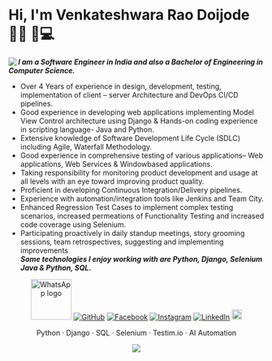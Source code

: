 # Hi, I'm Venkateshwara Rao Doijode 👋🏾 🏾‍💻

<img align="left" src="https://github.com/venkywarriors/venkywarriors/blob/master/output_Ae34Kd.gif"></a>

***I am a Software Engineer in India and also a Bachelor of Engineering in Computer Science.***
- Over 4 Years of experience in design, development, testing, implementation of client – server Architecture and
DevOps CI/CD pipelines.
- Good experience in developing web applications implementing Model View Control architecture using Django &
Hands-on coding experience in scripting language- Java and Python.
- Extensive knowledge of Software Development Life Cycle (SDLC) including Agile, Waterfall Methodology.
- Good experience in comprehensive testing of various applications– Web applications, Web Services & Windowbased applications.
- Taking responsibility for monitoring product development and usage at all levels with an eye toward improving
product quality.
- Proficient in developing Continuous Integration/Delivery pipelines.
- Experience with automation/integration tools like Jenkins and Team City.
- Enhanced Regression Test Cases to implement complex testing scenarios, increased permeations of Functionality
Testing and increased code coverage using Selenium.
- Participating proactively in daily standup meetings, story grooming sessions, team retrospectives, suggesting and
implementing improvements <br>
***Some technologies I enjoy working with are Python, Django, Selenium Java & Python, SQL.***
<p align="center">
	<a title="WhatsApp" href="https://commons.wikimedia.org/wiki/File:WhatsApp_logo.svg"><img width="80" alt="WhatsApp logo" src="https://upload.wikimedia.org/wikipedia/commons/thumb/f/f7/WhatsApp_logo.svg/128px-WhatsApp_logo.svg.png"></a>
	<a title="github" href="https://github.com/venkywarriors"><img src="https://img.shields.io/github/followers/venkywarriors.svg?label=GitHub&style=social" alt="GitHub"></a>
	<a title="facebook" href="https://www.facebook.com/619venky"><img src="https://img.shields.io/badge/Facebook-blue?style=flat&logo=facebook" alt="Facebook"></a> 
	<a title="Instagram" href="https://www.instagram.com/venkateshwara_rao/"><img src="https://img.shields.io/badge/Instagram-lightpink?style=flat&logo=Instagram" alt="Instagram"></a>
	<a title="linkedin" href="https://in.linkedin.com/in/venkateshwara-doijode"><img src="https://img.shields.io/badge/LinkedIn--_.svg?style=social&logo=linkedin" alt="LinkedIn"></a>
	<a title="Telegram Messenger" href="https://commons.wikimedia.org/wiki/File:Telegram_logo.svg"><img width="20" src="https://upload.wikimedia.org/wikipedia/commons/thumb/8/82/Telegram_logo.svg/512px-Telegram_logo.svg.png"></a>
<br/>
</p>

<p align="center">
	Python · Django · SQL · Selenium · Testim.io · AI Automation
</p>

<p align="center">
	<img src="https://github-readme-stats.vercel.app/api/?username=venkywarriors&show_icons=true&title_color=3380C4&icon_color=3380C4&text_color=edf2f7&bg_color=151515"></img>
</p>

